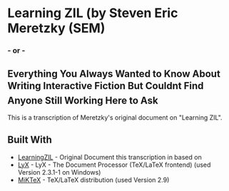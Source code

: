 # Learning ZIL (by Steven Eric Meretzky (SEM)
### - or -
## Everything You Always Wanted to Know About Writing Interactive Fiction But Couldnt Find Anyone Still Working Here to Ask

This is a transcription of Meretzky's original document on "Learning ZIL".

## Built With

* [LearningZIL](https://archive.org/details/Learning_ZIL_Steven_Eric_Meretzky_1995) - Original Document this transcription in based on
* [LyX](https://www.lyx.org/) - LyX - The Document Processor (TeX/LaTeX frontend) (used Version 2.3.1-1 on Windows)
* [MiKTeX](https://miktex.org/) - TeX/LaTeX distribution (used Version 2.9)

